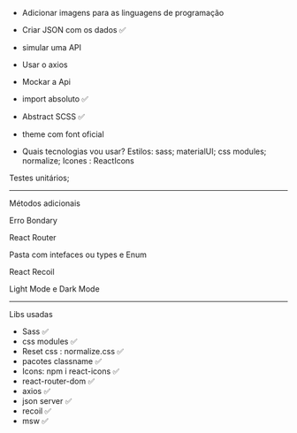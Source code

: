 - Adicionar imagens para as linguagens de programação 
- Criar JSON com os dados ✅
- simular uma API
- Usar o axios
- Mockar a Api
- import absoluto ✅
- Abstract SCSS ✅
- theme com font oficial 

- Quais tecnologias vou usar?
Estilos: sass;
materialUI;
css modules;
normalize;
Icones : ReactIcons

Testes unitários;


--------------------------

Métodos adicionais

Erro Bondary

React Router

Pasta com intefaces ou types e Enum

React Recoil 

Light Mode e Dark Mode 

------
Libs usadas 
- Sass ✅
- css modules ✅
- Reset css : normalize.css ✅
- pacotes classname ✅
- Icons: npm i react-icons ✅
- react-router-dom ✅
- axios ✅
- json server ✅
- recoil ✅
- msw ✅

